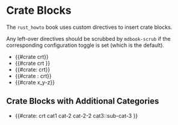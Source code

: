 # Crate Blocks

The `rust_howto` book uses custom directives to insert crate blocks.

Any left-over directives should be scrubbed by `mdbook-scrub` if the corresponding
configuration toggle is set (which is the default).

- {{#crate crt}}
- {{#crate crt }}
- {{#crate: crt}}
- {{#crate : crt}}
- {{#crate x_y-z}}

## Crate Blocks with Additional Categories

- {{#crate: crt cat1 cat-2 cat-2-2 cat3::sub-cat-3 }}
